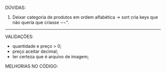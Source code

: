 DÚVIDAS:
1. Deixar categoria de produtos em ordem alfabética -> sort cria keys que não queria que criasse ¬¬".

--------------------------------------

VALIDAÇÕES:
- quantidade e preço > 0;
- preço aceitar decimal;
- ter certeza que é arquivo de imagem;

MELHORIAS NO CÓDIGO:

